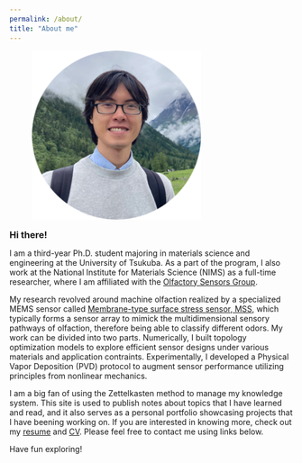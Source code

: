 ```yaml
---
permalink: /about/
title: "About me"
---
```


<figure style="width: 300px" class="align-center">
  <a href="/assets/images/bio-photo-1.png" alt="Me">
  <img src="/assets/images/bio-photo-1.png" alt=""></a>
</figure>

<strong style="font-size: 1.15em;">Hi there!</strong>

I am a third-year Ph.D. student majoring in materials science and engineering at the University of Tsukuba. As a part of the program, I also work at the National Institute for Materials Science (NIMS) as a full-time researcher, where I am affiliated with the [Olfactory Sensors Group](http://y-genki.net/).

My research revolved around machine olfaction realized by a specialized MEMS sensor called [Membrane-type surface stress sensor, MSS](https://mss-sensor.com/), which typically forms a sensor array to mimick the multidimensional sensory pathways of olfaction, therefore being able to classify different odors. My work can be divided into two parts. Numerically, I built topology optimization models to explore efficient sensor designs under various materials and application contraints. Experimentally, I developed a Physical Vapor Deposition (PVD) protocol to augment sensor performance utilizing principles from nonlinear mechanics.

I am a big fan of using the Zettelkasten method to manage my knowledge system. This site is used to publish notes about topics that I have learned and read, and it also serves as a personal portfolio showcasing projects that I have beening working on. If you are interested in knowing more, check out my [resume](/assets/pdfs/Resume.pdf) and [CV](/assets/pdfs/CV.pdf). Please feel free to contact me using links below.

Have fun exploring!
